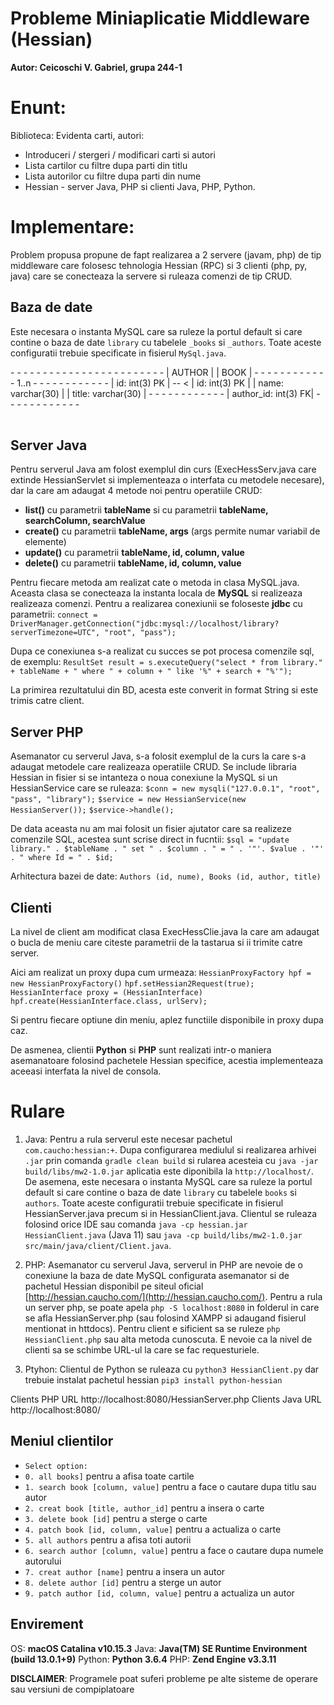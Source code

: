 # Probleme Miniaplicatie Middleware (Hessian)

**Autor: Ceicoschi V. Gabriel, grupa 244-1**

# Enunt:

Biblioteca: Evidenta carti, autori:

-   Introduceri / stergeri / modificari carti si autori
-   Lista cartilor cu filtre dupa parti din titlu
-   Lista autorilor cu filtre dupa parti din nume
-   Hessian - server Java, PHP si clienti Java, PHP, Python.

# Implementare:

Problem propusa propune de fapt realizarea a 2 servere (javam, php) de tip middleware care folosesc tehnologia Hessian (RPC) si 3 clienti (php, py, java) care se conecteaza la servere si ruleaza comenzi de tip CRUD.

## Baza de date

Este necesara o instanta MySQL care sa ruleze la portul default si care contine o baza de date `library` cu tabelele `_books` si `_authors`. Toate aceste configuratii trebuie specificate in fisierul `MySql.java`.

<table>
- - - - - - - - - - - -      - - - - - - - - - - - -
| AUTHOR              |      | BOOK                |
- - - - - - - - - - - - 1..n - - - - - - - - - - - -
| id: int(3) PK       | -- < | id: int(3) PK       |
| name: varchar(30)   |      | title: varchar(30)  |
- - - - - - - - - - - -      | author_id: int(3) FK|
                             - - - - - - - - - - - -
</table>

## Server Java

Pentru serverul Java am folost exemplul din curs (ExecHessServ.java care extinde HessianServlet si implementeaza o interfata cu metodele necesare), dar la care am adaugat 4 metode noi pentru operatiile CRUD:

-   **list()** cu parametrii **tableName** si cu parametrii **tableName, searchColumn, searchValue**
-   **create()** cu parametrii **tableName, args** (args permite numar variabil de elemente)
-   **update()** cu parametrii **tableName, id, column, value**
-   **delete()** cu parametrii **tableName, id, column, value**

Pentru fiecare metoda am realizat cate o metoda in clasa MySQL.java. Aceasta clasa se conecteaza la instanta locala de **MySQL** si realizeaza realizeaza comenzi. Pentru a realizarea conexiunii se foloseste **jdbc** cu parametrii:
`connect = DriverManager.getConnection("jdbc:mysql://localhost/library?serverTimezone=UTC", "root", "pass");`

Dupa ce conexiunea s-a realizat cu succes se pot procesa comenzile sql, de exemplu:
`ResultSet result = s.executeQuery("select * from library." + tableName + " where " + column + " like '%" + search + "%'");`

La primirea rezultatului din BD, acesta este converit in format String si este trimis catre client.

## Server PHP

Asemanator cu serverul Java, s-a folosit exemplul de la curs la care s-a adaugat metodele care realizeaza operatiile CRUD. Se include libraria Hessian in fisier si se intanteza o noua conexiune la MySQL si un HessianService care se ruleaza:
`$conn = new mysqli("127.0.0.1", "root", "pass", "library");`
`$service = new HessianService(new HessianServer());`
`$service->handle();`

De data aceasta nu am mai folosit un fisier ajutator care sa realizeze comenzile SQL, acestea sunt scrise direct in fucntii:
`$sql = "update library." . $tableName . " set " . $column . " = " . '"'. $value . '"' . " where Id = " . $id;`

Arhitectura bazei de date:
`Authors (id, nume), Books (id, author, title)`

## Clienti

La nivel de client am modificat clasa ExecHessClie.java la care am adaugat o bucla de meniu care citeste parametrii de la tastarua si ii trimite catre server.

Aici am realizat un proxy dupa cum urmeaza:
`HessianProxyFactory hpf = new HessianProxyFactory()`
`hpf.setHessian2Request(true);`
`HessianInterface proxy = (HessianInterface) hpf.create(HessianInterface.class, urlServ);`

Si pentru fiecare optiune din meniu, aplez functiile disponibile in proxy dupa caz.

De asmenea, clientii **Python** si **PHP** sunt realizati intr-o maniera asemanatoare folosind pachetele Hessian specifice, acestia implementeaza aceeasi interfata la nivel de consola.

# Rulare

1. Java: Pentru a rula serverul este necesar pachetul `com.caucho:hessian:+`. Dupa configurarea mediulul si realizarea arhivei `.jar` prin comanda `gradle clean build` si rularea acesteia cu `java -jar build/libs/mw2-1.0.jar` aplicatia este diponibila la `http://localhost/`. De asemena, este necesara o instanta MySQL care sa ruleze la portul default si care contine o baza de date `library` cu tabelele `books` si `authors`. Toate aceste configuratii trebuie specificate in fisierul HessianServer.java precum si in HessianClient.java. Clientul se ruleaza folosind orice IDE sau comanda `java -cp hessian.jar HessianClient.java` (Java 11) sau `java -cp build/libs/mw2-1.0.jar src/main/java/client/Client.java`.

2. PHP: Asemanator cu serverul Java, serverul in PHP are nevoie de o conexiune la baza de date MySQL configurata asemanator si de pachetul Hessian disponibil pe siteul oficial [http://hessian.caucho.com/](http://hessian.caucho.com/). Pentru a rula un server php, se poate apela `php -S localhost:8080` in folderul in care se afla HessianServer.php (sau folosind XAMPP si adaugand fisierul mentionat in httdocs). Pentru client e sificient sa se ruleze `php HessianClient.php` sau alta metoda cunoscuta. E nevoie ca la nivel de clienti sa se schimbe URL-ul la care se fac requesturiele.

3. Ptyhon: Clientul de Python se ruleaza cu `python3 HessianClient.py` dar trebuie instalat pachetul hessian `pip3 install python-hessian`

Clients PHP URL http://localhost:8080/HessianServer.php
Clients Java URL http://localhost:8080/

## Meniul clientilor

-   `Select option:`
-   `0. all books]` pentru a afisa toate cartile
-   `1. search book [column, value]` pentru a face o cautare dupa titlu sau autor
-   `2. creat book [title, author_id]` pentru a insera o carte
-   `3. delete book [id]` pentru a sterge o carte
-   `4. patch book [id, column, value]` pentru a actualiza o carte
-   `5. all authors` pentru a afisa toti autorii
-   `6. search author [column, value]` pentru a face o cautare dupa numele autorului
-   `7. creat author [name]` pentru a insera un autor
-   `8. delete author [id]` pentru a sterge un autor
-   `9. patch author [id, column, value]` pentru a actualiza un autor

## Envirement

OS: **macOS Catalina v10.15.3**
Java: **Java(TM) SE Runtime Environment (build 13.0.1+9)**
Python: **Python 3.6.4**
PHP: **Zend Engine v3.3.11**

**DISCLAIMER**: Programele poat suferi probleme pe alte sisteme de operare sau versiuni de compiplatoare
